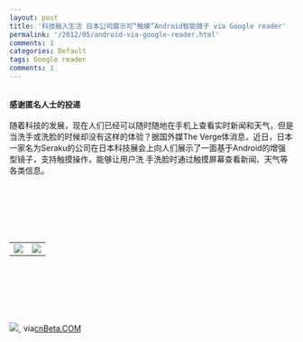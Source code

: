 ```yaml
---
layout: post
title: '科技融入生活 日本公司展示可“触摸”Android智能镜子 via Google reader'
permalink: '/2012/05/android-via-google-reader.html'
comments: 1
categories: Default
tags: Google reader
comments: 1
---
```

  
 

<div xmlns="http://www.w3.org/1999/xhtml"><br/> <b>感谢匿名人士的投递</b><br/><br/>随着科技的发展，现在人们已经可以随时随地在手机上查看实时新闻和天气，但是当洗手或洗脸的时候却没有这样的体验？据国外媒The Verge体消息，近日，日本一家名为Seraku的公司在日本科技展会上向人们展示了一面基于Android的增强型镜子，支持触摸操作，能够让用户洗 手洗脸时通过触摸屏幕查看新闻、天气等各类信息。<img border="0" height="1" src="http://cnbeta.feedsportal.com/c/34306/f/624776/s/1f4cd56c/mf.gif" width="1"/><br/><div><br/><table border="0"><br/><tr><br/><td valign="middle"><a href="http://share.feedsportal.com/viral/sendEmail.cfm?lang=en&amp;title=%E7%A7%91%E6%8A%80%E8%9E%8D%E5%85%A5%E7%94%9F%E6%B4%BB+%E6%97%A5%E6%9C%AC%E5%85%AC%E5%8F%B8%E5%B1%95%E7%A4%BA%E5%8F%AF%E2%80%9C%E8%A7%A6%E6%91%B8%E2%80%9DAndroid%E6%99%BA%E8%83%BD%E9%95%9C%E5%AD%90&amp;link=http%3A%2F%2Fwww.cnbeta.com%2Farticles%2F186982.htm"><img border="0" src="http://res3.feedsportal.com/images/emailthis2.gif"/> </a> </td><br/><td valign="middle"><a href="http://res.feedsportal.com/viral/bookmark.cfm?title=%E7%A7%91%E6%8A%80%E8%9E%8D%E5%85%A5%E7%94%9F%E6%B4%BB+%E6%97%A5%E6%9C%AC%E5%85%AC%E5%8F%B8%E5%B1%95%E7%A4%BA%E5%8F%AF%E2%80%9C%E8%A7%A6%E6%91%B8%E2%80%9DAndroid%E6%99%BA%E8%83%BD%E9%95%9C%E5%AD%90&amp;link=http%3A%2F%2Fwww.cnbeta.com%2Farticles%2F186982.htm"><img border="0" src="http://res3.feedsportal.com/images/bookmark.gif"/> </a> </td><br/></tr><br/></table><br/></div><br/><br/><br/><br/><br/><a href="http://da.feedsportal.com/r/134204432324/u/31/f/624776/c/34306/s/1f4cd56c/a2.htm"><img border="0" src="http://da.feedsportal.com/r/134204432324/u/31/f/624776/c/34306/s/1f4cd56c/a2.img"/> </a><img border="0" height="1" src="http://pi.feedsportal.com/r/134204432324/u/31/f/624776/c/34306/s/1f4cd56c/a2t.img" width="1"/> via<a href="http://www.cnbeta.com/articles/186982.htm">cnBeta.COM</a><br/> </div>

  